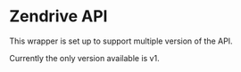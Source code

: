 # Zendrive API

This wrapper is set up to support multiple version of the API.

Currently the only version available is v1.

